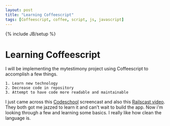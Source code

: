 ```yaml
---
layout: post
title: "Learning Coffeescript"
tags: [Coffeescript, coffee, script, js, javascript]
---
```

{% include JB/setup %}

# Learning Coffeescript

I will be implementing the mytestimony project using Coffeescript to accomplish a few things. 

	1. Learn new technology
	2. Decrease code in repository
	3. Attempt to have code more readable and maintainable

I just came across this [Codeschool](http://coffeescript.codeschool.com/) screencast and also this [Railscast video](http://railscasts.com/episodes/267-coffeescript-basics?view=asciicast). They both got me jazzed to learn it and can't wait to build the app. Now i'm looking through a few and learning some basics. I really like how clean the language is.
